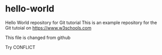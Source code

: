 # hello-world

Hello World repository for Git tutorial
This is an example repository for the Git tutoial on https://www.w3schools.com

This file is changed from github

Try CONFLICT
